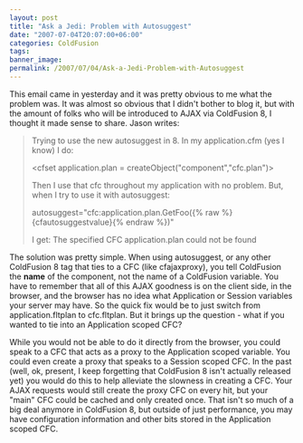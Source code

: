 ```yaml
---
layout: post
title: "Ask a Jedi: Problem with Autosuggest"
date: "2007-07-04T20:07:00+06:00"
categories: ColdFusion 
tags: 
banner_image: 
permalink: /2007/07/04/Ask-a-Jedi-Problem-with-Autosuggest
---
```


This email came in yesterday and it was pretty obvious to me what the problem was. It was almost so obvious that I didn't bother to blog it, but with the amount of folks who will be introduced to AJAX via ColdFusion 8, I thought it made sense to share. Jason writes:

<blockquote>
Trying to use the new autosuggest in 8. In my application.cfm (yes I know) I do:

<cfset application.plan = createObject("component","cfc.plan")>

Then I use that cfc throughout my application with no problem.  But, when I try to use it with autosuggest: 

autosuggest="cfc:application.plan.GetFoo({% raw %}{cfautosuggestvalue}{% endraw %})"

I get: The specified CFC application.plan could not be found
</blockquote>
<!--more-->
The solution was pretty simple. When using autosuggest, or any other ColdFusion 8 tag that ties to a CFC (like cfajaxproxy), you tell ColdFusion the <b>name</b> of the component, not the name of a ColdFusion variable. You have to remember that all of this AJAX goodness is on the client side, in the browser, and the browser has no idea what Application or Session variables your server may have. So the quick fix would be to just switch from application.fltplan to cfc.fltplan. But it brings up the question - what if you wanted to tie into an Application scoped CFC?

While you would not be able to do it directly from the browser, you could speak to a CFC that acts as a proxy to the Application scoped variable. You could even create a proxy that speaks to a Session scoped CFC. In the past (well, ok, present, I keep forgetting that ColdFusion 8 isn't actually released yet) you would do this to help alleviate the slowness in creating a CFC. Your AJAX requests would still create the proxy CFC on every hit, but your "main" CFC could be cached and only created once. That isn't so much of a big deal anymore in ColdFusion 8, but outside of just performance, you may have configuration information and other bits stored in the Application scoped CFC.